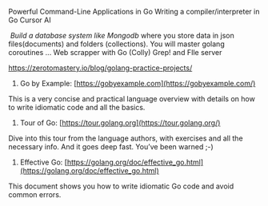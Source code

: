 Powerful Command-Line Applications in Go
Writing a compiler/interpreter in Go
Cursor AI 

 _Build a database system like Mongodb_ where you store data in json files(documents) and folders (collections). You will master golang coroutines ...
Web scrapper with Go (Colly)
Grep! and FIle server

https://zerotomastery.io/blog/golang-practice-projects/

1. Go by Example: [https://gobyexample.com](https://gobyexample.com/)

This is a very concise and practical language overview with details on how to write idiomatic code and all the basics.

1. Tour of Go: [https://tour.golang.org](https://tour.golang.org/)

Dive into this tour from the language authors, with exercises and all the necessary info. And it goes deep fast. You’ve been warned ;-)

1. Effective Go: [https://golang.org/doc/effective_go.html](https://golang.org/doc/effective_go.html)

This document shows you how to write idiomatic Go code and avoid common errors.